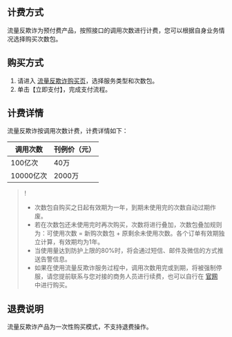 ## 计费方式
流量反欺诈为预付费产品，按照接口的调用次数进行计费，您可以根据自身业务情况选择购买次数包。

## 购买方式
1. 请进入 [流量反欺诈购买页](http://buy.cloud.tencent.com/taf)，选择服务类型和次数包。
2. 单击【立即支付】，完成支付流程。

## 计费详情
流量反欺诈按调用次数计费，计费详情如下：

| 调用次数 | 刊例价（元） | 
|---------|---------|
|100亿次|40万|
|10000亿次|2000万|

>!
>- 次数包自购买之日起有效期为一年，到期未使用完的次数自动过期作废。
>- 若在次数包还未使用完时再次购买，次数将进行叠加，次数包叠加规则为：可使用次数 = 新购次数包 + 原剩余未使用次数。各个订单有效期独立计算，有效期均为1年。
>- 当使用量达到防护上限的80%时，将会通过短信、邮件及微信的方式推送告警信息。
>- 如果在使用流量反欺诈服务过程中，调用次数用完或到期，将被强制停服，请您提前联系与您对接的商务人员进行续费，也可以自行在 [官网](http://buy.cloud.tencent.com/taf) 中进行购买。

## 退费说明
流量反欺诈产品为一次性购买模式，不支持退费操作。
